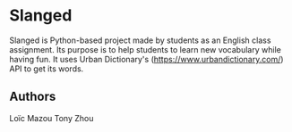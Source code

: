# Slanged

Slanged is Python-based project made by students as an English class assignment. Its purpose is to help students to learn new vocabulary while having fun. It uses Urban Dictionary's (https://www.urbandictionary.com/) API to get its words.

## Authors

Loïc Mazou 
Tony Zhou
